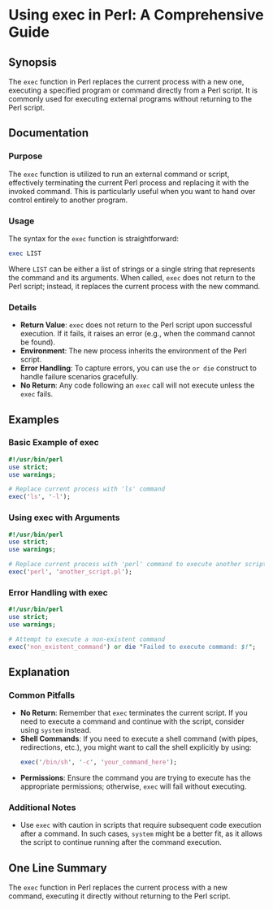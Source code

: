 <!--
Meta Description: # Using exec in Perl: A Comprehensive Guide ## Synopsis The `exec` function in Perl replaces the current process with a new one, executing a specified...
Meta Keywords: exec, perl, command, script, use
-->

# Using exec in Perl: A Comprehensive Guide

## Synopsis
The `exec` function in Perl replaces the current process with a new one, executing a specified program or command directly from a Perl script. It is commonly used for executing external programs without returning to the Perl script.

## Documentation
### Purpose
The `exec` function is utilized to run an external command or script, effectively terminating the current Perl process and replacing it with the invoked command. This is particularly useful when you want to hand over control entirely to another program.

### Usage
The syntax for the `exec` function is straightforward:

```perl
exec LIST
```

Where `LIST` can be either a list of strings or a single string that represents the command and its arguments. When called, `exec` does not return to the Perl script; instead, it replaces the current process with the new command.

### Details
- **Return Value**: `exec` does not return to the Perl script upon successful execution. If it fails, it raises an error (e.g., when the command cannot be found).
- **Environment**: The new process inherits the environment of the Perl script.
- **Error Handling**: To capture errors, you can use the `or die` construct to handle failure scenarios gracefully.
- **No Return**: Any code following an `exec` call will not execute unless the `exec` fails.

## Examples
### Basic Example of exec
```perl
#!/usr/bin/perl
use strict;
use warnings;

# Replace current process with 'ls' command
exec('ls', '-l');
```

### Using exec with Arguments
```perl
#!/usr/bin/perl
use strict;
use warnings;

# Replace current process with 'perl' command to execute another script
exec('perl', 'another_script.pl');
```

### Error Handling with exec
```perl
#!/usr/bin/perl
use strict;
use warnings;

# Attempt to execute a non-existent command
exec('non_existent_command') or die "Failed to execute command: $!";
```

## Explanation
### Common Pitfalls
- **No Return**: Remember that `exec` terminates the current script. If you need to execute a command and continue with the script, consider using `system` instead.
- **Shell Commands**: If you need to execute a shell command (with pipes, redirections, etc.), you might want to call the shell explicitly by using:
  ```perl
  exec('/bin/sh', '-c', 'your_command_here');
  ```
- **Permissions**: Ensure the command you are trying to execute has the appropriate permissions; otherwise, `exec` will fail without executing.

### Additional Notes
- Use `exec` with caution in scripts that require subsequent code execution after a command. In such cases, `system` might be a better fit, as it allows the script to continue running after the command execution.

## One Line Summary
The `exec` function in Perl replaces the current process with a new command, executing it directly without returning to the Perl script.